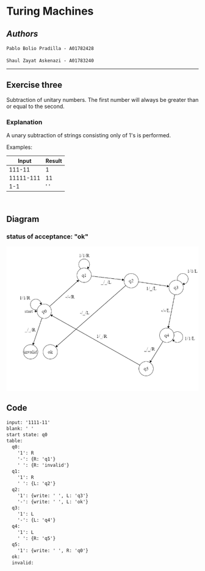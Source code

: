 # **Turing Machines**
## *Authors*
    Pablo Bolio Pradilla - A01782428

    Shaul Zayat Askenazi - A01783240

<hr>

## Exercise three
Subtraction of unitary numbers. The first number will always be greater than or equal to the second.

### Explanation
A unary subtraction of strings consisting only of 1's is performed.

Examples:

| Input       | Result      |
| ----------- | ----------- |
| 111-11      | 1           |
| 11111-111   | 11          |
| 1-1         | ' '         |

<br>

## Diagram
### status of acceptance: "ok"
<img src="./ExerciseThree_diagram.png" alt="StateMachine">

## Code
```
input: '1111-11'
blank: ' '
start state: q0
table:
  q0:
    '1': R
    '-': {R: 'q1'}
    ' ': {R: 'invalid'}
  q1:
    '1': R
    ' ': {L: 'q2'}
  q2:
    '1': {write: ' ', L: 'q3'}
    '-': {write: ' ', L: 'ok'}
  q3:
    '1': L
    '-': {L: 'q4'}
  q4:
    '1': L
    ' ': {R: 'q5'}
  q5:
    '1': {write: ' ', R: 'q0'}
  ok:
  invalid:
  ```

